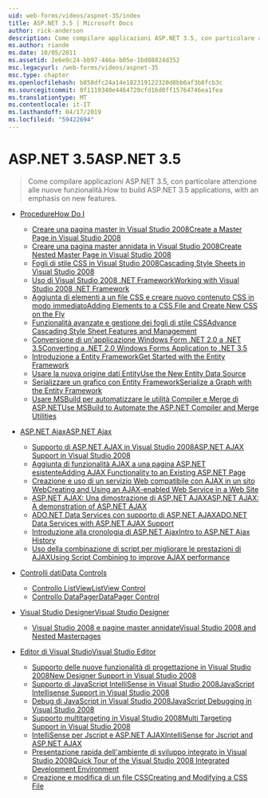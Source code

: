 ```yaml
---
uid: web-forms/videos/aspnet-35/index
title: ASP.NET 3.5 | Microsoft Docs
author: rick-anderson
description: Come compilare applicazioni ASP.NET 3.5, con particolare attenzione alle nuove funzionalità.
ms.author: riande
ms.date: 10/05/2011
ms.assetid: 2e6e9c24-bb97-446a-b05e-1bd88824d352
msc.legacyurl: /web-forms/videos/aspnet-35
msc.type: chapter
ms.openlocfilehash: b858dfc24a14e182319122320d8bb6af3b8fcb3c
ms.sourcegitcommit: 0f1119340e4464720cfd16d0ff15764746ea1fea
ms.translationtype: MT
ms.contentlocale: it-IT
ms.lasthandoff: 04/17/2019
ms.locfileid: "59422694"
---
```

# <a name="aspnet-35"></a><span data-ttu-id="3f2dd-103">ASP.NET 3.5</span><span class="sxs-lookup"><span data-stu-id="3f2dd-103">ASP.NET 3.5</span></span>

> <span data-ttu-id="3f2dd-104">Come compilare applicazioni ASP.NET 3.5, con particolare attenzione alle nuove funzionalità.</span><span class="sxs-lookup"><span data-stu-id="3f2dd-104">How to build ASP.NET 3.5 applications, with an emphasis on new features.</span></span>


- [<span data-ttu-id="3f2dd-105">Procedure</span><span class="sxs-lookup"><span data-stu-id="3f2dd-105">How Do I</span></span>](how-do-i/index.md)

    - [<span data-ttu-id="3f2dd-106">Creare una pagina master in Visual Studio 2008</span><span class="sxs-lookup"><span data-stu-id="3f2dd-106">Create a Master Page in Visual Studio 2008</span></span>](how-do-i/how-do-i-create-a-master-page-in-visual-studio-2008.md)
    - [<span data-ttu-id="3f2dd-107">Creare una pagina master annidata in Visual Studio 2008</span><span class="sxs-lookup"><span data-stu-id="3f2dd-107">Create Nested Master Page in Visual Studio 2008</span></span>](how-do-i/how-do-i-create-nested-master-page-in-visual-studio-2008.md)
    - [<span data-ttu-id="3f2dd-108">Fogli di stile CSS in Visual Studio 2008</span><span class="sxs-lookup"><span data-stu-id="3f2dd-108">Cascading Style Sheets in Visual Studio 2008</span></span>](how-do-i/how-do-i-cascading-style-sheets-in-visual-studio-2008.md)
    - [<span data-ttu-id="3f2dd-109">Uso di Visual Studio 2008 .NET Framework</span><span class="sxs-lookup"><span data-stu-id="3f2dd-109">Working with Visual Studio 2008 .NET Framework</span></span>](how-do-i/how-do-i-working-with-visual-studio-2008-net-framework.md)
    - [<span data-ttu-id="3f2dd-110">Aggiunta di elementi a un file CSS e creare nuovo contenuto CSS in modo immediato</span><span class="sxs-lookup"><span data-stu-id="3f2dd-110">Adding Elements to a CSS File and Create New CSS on the Fly</span></span>](how-do-i/how-do-i-adding-elements-to-a-css-file-and-create-new-css-on-the-fly.md)
    - [<span data-ttu-id="3f2dd-111">Funzionalità avanzate e gestione dei fogli di stile CSS</span><span class="sxs-lookup"><span data-stu-id="3f2dd-111">Advance Cascading Style Sheet Features and Management</span></span>](how-do-i/how-do-i-advance-cascading-style-sheet-features-and-management.md)
    - [<span data-ttu-id="3f2dd-112">Conversione di un'applicazione Windows Form .NET 2.0 a .NET 3.5</span><span class="sxs-lookup"><span data-stu-id="3f2dd-112">Converting a .NET 2.0 Windows Forms Application to .NET 3.5</span></span>](how-do-i/how-do-i-converting-a-net-20-windows-forms-application-to-net-35.md)
    - [<span data-ttu-id="3f2dd-113">Introduzione a Entity Framework</span><span class="sxs-lookup"><span data-stu-id="3f2dd-113">Get Started with the Entity Framework</span></span>](how-do-i/how-do-i-get-started-with-the-entity-framework.md)
    - [<span data-ttu-id="3f2dd-114">Usare la nuova origine dati Entity</span><span class="sxs-lookup"><span data-stu-id="3f2dd-114">Use the New Entity Data Source</span></span>](how-do-i/how-do-i-use-the-new-entity-data-source.md)
    - [<span data-ttu-id="3f2dd-115">Serializzare un grafico con Entity Framework</span><span class="sxs-lookup"><span data-stu-id="3f2dd-115">Serialize a Graph with the Entity Framework</span></span>](how-do-i/how-do-i-serialize-a-graph-with-the-entity-framework.md)
    - [<span data-ttu-id="3f2dd-116">Usare MSBuild per automatizzare le utilità Compiler e Merge di ASP.NET</span><span class="sxs-lookup"><span data-stu-id="3f2dd-116">Use MSBuild to Automate the ASP.NET Compiler and Merge Utilities</span></span>](how-do-i/how-do-i-use-msbuild-to-automate-the-aspnet-compiler-and-merge-utilities.md)
- [<span data-ttu-id="3f2dd-117">ASP.NET Ajax</span><span class="sxs-lookup"><span data-stu-id="3f2dd-117">ASP.NET Ajax</span></span>](aspnet-ajax/index.md)

    - [<span data-ttu-id="3f2dd-118">Supporto di ASP.NET AJAX in Visual Studio 2008</span><span class="sxs-lookup"><span data-stu-id="3f2dd-118">ASP.NET AJAX Support in Visual Studio 2008</span></span>](aspnet-ajax/aspnet-ajax-support-in-visual-studio-2008.md)
    - [<span data-ttu-id="3f2dd-119">Aggiunta di funzionalità AJAX a una pagina ASP.NET esistente</span><span class="sxs-lookup"><span data-stu-id="3f2dd-119">Adding AJAX Functionality to an Existing ASP.NET Page</span></span>](aspnet-ajax/adding-ajax-functionality-to-an-existing-aspnet-page.md)
    - [<span data-ttu-id="3f2dd-120">Creazione e uso di un servizio Web compatibile con AJAX in un sito Web</span><span class="sxs-lookup"><span data-stu-id="3f2dd-120">Creating and Using an AJAX-enabled Web Service in a Web Site</span></span>](aspnet-ajax/creating-and-using-an-ajax-enabled-web-service-in-a-web-site.md)
    - [<span data-ttu-id="3f2dd-121">ASP.NET AJAX: Una dimostrazione di ASP.NET AJAX</span><span class="sxs-lookup"><span data-stu-id="3f2dd-121">ASP.NET AJAX: A demonstration of ASP.NET AJAX</span></span>](aspnet-ajax/aspnet-ajax-a-demonstration-of-aspnet-ajax.md)
    - [<span data-ttu-id="3f2dd-122">ADO.NET Data Services con supporto di ASP.NET AJAX</span><span class="sxs-lookup"><span data-stu-id="3f2dd-122">ADO.NET Data Services with ASP.NET AJAX Support</span></span>](aspnet-ajax/adonet-data-services-with-aspnet-ajax-support.md)
    - [<span data-ttu-id="3f2dd-123">Introduzione alla cronologia di ASP.NET Ajax</span><span class="sxs-lookup"><span data-stu-id="3f2dd-123">Intro to ASP.NET Ajax History</span></span>](aspnet-ajax/introduction-to-aspnet-ajax-history.md)
    - [<span data-ttu-id="3f2dd-124">Uso della combinazione di script per migliorare le prestazioni di AJAX</span><span class="sxs-lookup"><span data-stu-id="3f2dd-124">Using Script Combining to improve AJAX performance</span></span>](aspnet-ajax/using-script-combining-to-improve-ajax-performance.md)
- [<span data-ttu-id="3f2dd-125">Controlli dati</span><span class="sxs-lookup"><span data-stu-id="3f2dd-125">Data Controls</span></span>](data-controls/index.md)

    - [<span data-ttu-id="3f2dd-126">Controllo ListView</span><span class="sxs-lookup"><span data-stu-id="3f2dd-126">ListView Control</span></span>](data-controls/the-listview-control.md)
    - [<span data-ttu-id="3f2dd-127">Controllo DataPager</span><span class="sxs-lookup"><span data-stu-id="3f2dd-127">DataPager Control</span></span>](data-controls/the-datapager-control.md)
- [<span data-ttu-id="3f2dd-128">Visual Studio Designer</span><span class="sxs-lookup"><span data-stu-id="3f2dd-128">Visual Studio Designer</span></span>](visual-studio-designer/index.md)

    - [<span data-ttu-id="3f2dd-129">Visual Studio 2008 e pagine master annidate</span><span class="sxs-lookup"><span data-stu-id="3f2dd-129">Visual Studio 2008 and Nested Masterpages</span></span>](visual-studio-designer/visual-studio-2008-and-nested-masterpages.md)
- [<span data-ttu-id="3f2dd-130">Editor di Visual Studio</span><span class="sxs-lookup"><span data-stu-id="3f2dd-130">Visual Studio Editor</span></span>](visual-studio-editor/index.md)

    - [<span data-ttu-id="3f2dd-131">Supporto delle nuove funzionalità di progettazione in Visual Studio 2008</span><span class="sxs-lookup"><span data-stu-id="3f2dd-131">New Designer Support in Visual Studio 2008</span></span>](visual-studio-editor/new-designer-support-in-visual-studio-2008.md)
    - [<span data-ttu-id="3f2dd-132">Supporto di JavaScript IntelliSense in Visual Studio 2008</span><span class="sxs-lookup"><span data-stu-id="3f2dd-132">JavaScript Intellisense Support in Visual Studio 2008</span></span>](visual-studio-editor/javascript-intellisense-support-in-visual-studio-2008.md)
    - [<span data-ttu-id="3f2dd-133">Debug di JavaScript in Visual Studio 2008</span><span class="sxs-lookup"><span data-stu-id="3f2dd-133">JavaScript Debugging in Visual Studio 2008</span></span>](visual-studio-editor/javascript-debugging-in-visual-studio-2008.md)
    - [<span data-ttu-id="3f2dd-134">Supporto multitargeting in Visual Studio 2008</span><span class="sxs-lookup"><span data-stu-id="3f2dd-134">Multi Targeting Support in Visual Studio 2008</span></span>](visual-studio-editor/multi-targeting-support-in-visual-studio-2008.md)
    - [<span data-ttu-id="3f2dd-135">IntelliSense per Jscript e ASP.NET AJAX</span><span class="sxs-lookup"><span data-stu-id="3f2dd-135">IntelliSense for Jscript and ASP.NET AJAX</span></span>](visual-studio-editor/intellisense-for-jscript-and-aspnet-ajax.md)
    - [<span data-ttu-id="3f2dd-136">Presentazione rapida dell'ambiente di sviluppo integrato in Visual Studio 2008</span><span class="sxs-lookup"><span data-stu-id="3f2dd-136">Quick Tour of the Visual Studio 2008 Integrated Development Environment</span></span>](visual-studio-editor/quick-tour-of-the-visual-studio-2008-integrated-development-environment.md)
    - [<span data-ttu-id="3f2dd-137">Creazione e modifica di un file CSS</span><span class="sxs-lookup"><span data-stu-id="3f2dd-137">Creating and Modifying a CSS File</span></span>](visual-studio-editor/creating-and-modifying-a-css-file.md)
